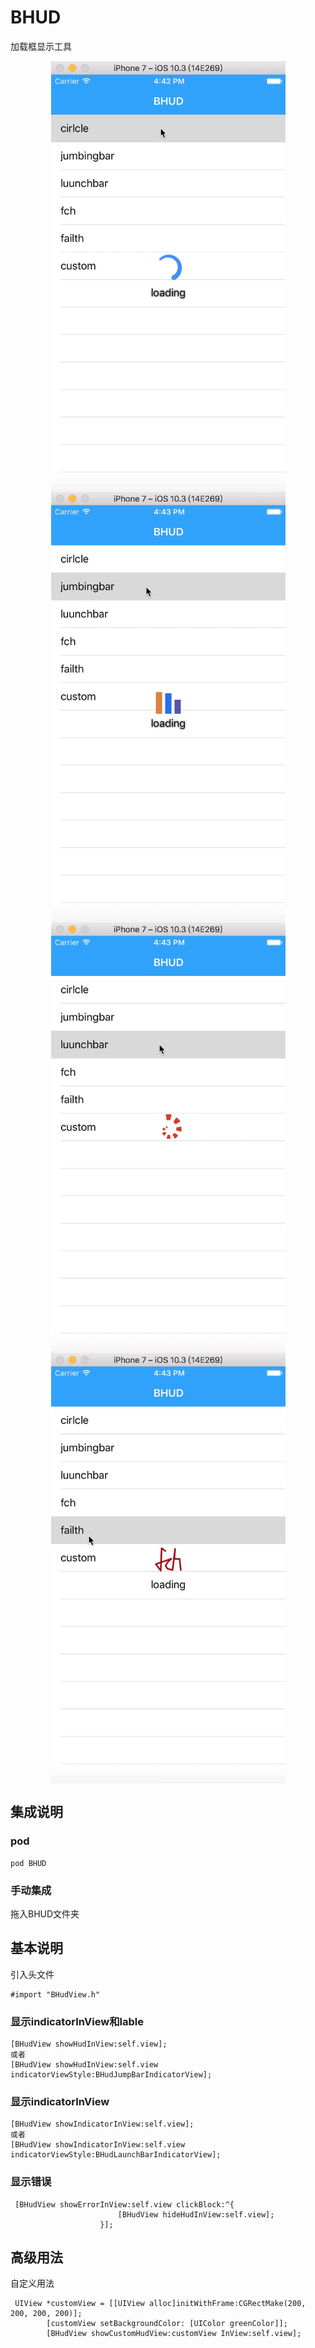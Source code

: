 # BHUD
加载框显示工具



<div align=center>
 <img src="BHudDemo/bhud1.gif" width = "375" height = "689" alt="图片名称" align=center />
 
<img src="BHudDemo/bhud2.gif" width = "375" height = "689" alt="图片名称" align=center />

 <img src="BHudDemo/bhud3.gif" width = "375" height = "689" alt="图片名称" align=center />
 
<img src="BHudDemo/bhud4.gif" width = "375" height = "689" alt="图片名称" align=center />
</div>





## 集成说明
### pod
```
pod BHUD
```

### 手动集成
拖入BHUD文件夹

## 基本说明
引入头文件
```
#import "BHudView.h"
```
### 显示indicatorInView和lable
```
[BHudView showHudInView:self.view];
或者
[BHudView showHudInView:self.view indicatorViewStyle:BHudJumpBarIndicatorView];
```
### 显示indicatorInView
```
[BHudView showIndicatorInView:self.view];
或者
[BHudView showIndicatorInView:self.view indicatorViewStyle:BHudLaunchBarIndicatorView];
```
### 显示错误
```
 [BHudView showErrorInView:self.view clickBlock:^{
                        [BHudView hideHudInView:self.view];
                    }];

```

## 高级用法
自定义用法
```
 UIView *customView = [[UIView alloc]initWithFrame:CGRectMake(200, 200, 200, 200)];
        [customView setBackgroundColor: [UIColor greenColor]];
        [BHudView showCustomHudView:customView InView:self.view];

```

